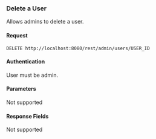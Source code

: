 ### Delete a User
Allows admins to delete a user.

#### Request
`DELETE http://localhost:8080/rest/admin/users/USER_ID`

#### Authentication
User must be admin.

#### Parameters
Not supported

#### Response Fields
Not supported